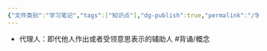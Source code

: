 ```yaml
---
{"文件类别":"学习笔记","tags":["知识点"],"dg-publish":true,"permalink":"/学习笔记/知识点/代理人/","dgPassFrontmatter":true,"noteIcon":""}
---
```


- 代理人：即代他人作出或者受领意思表示的辅助人 #背诵/概念 
